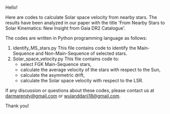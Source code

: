 Hello!

Here are codes to calculate Solar space velocity from nearby stars. The results have been analyzed in our paper with the title 'From Nearby Stars to Solar Kinematics: New Insight from Gaia DR2 Catalogue'. 

The codes are written in Python programming language as follows:
1. identify_MS_stars.py
   This file contains code to identify the Main-Sequence and Non-Main-Sequence of selected stars.
2. Solar_space_velocity.py
   This file contains code to:
   - select FGK Main-Sequence stars,
   - calculate the average velocity of the stars with respect to the Sun,
   - calculate the asymmetric drift,
   - calculate the Solar space velocity with respect to the LSR.

If any discussion or questions about these codes, please contact us at darmarendy@gmail.com or wulanddarii18@gmail.com.

Thank you!
